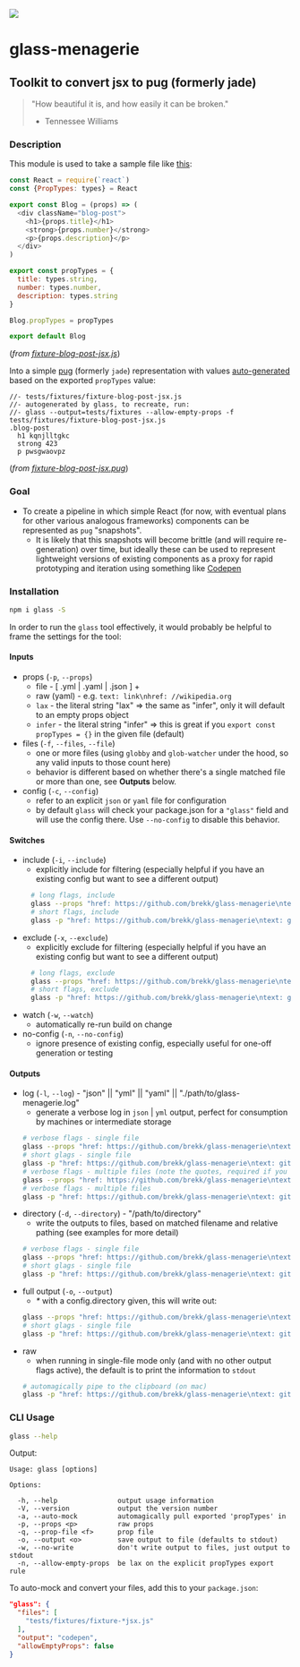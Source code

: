 ![](https://circleci.com/gh/brekk/glass-menagerie.svg?style=shield&circle-token=55f2885e65a163dee6ea47f7aa1c71c81b0d552c)

# glass-menagerie
## Toolkit to convert jsx to pug (formerly jade)
> "How beautiful it is, and how easily it can be broken."
> - Tennessee Williams

### Description

This module is used to take a sample file like [this](https://github.com/brekk/glass-menagerie/blob/master/tests/fixtures/fixture-blog-post-jsx.js):

```js
const React = require(`react`)
const {PropTypes: types} = React

export const Blog = (props) => (
  <div className="blog-post">
    <h1>{props.title}</h1>
    <strong>{props.number}</strong>
    <p>{props.description}</p>
  </div>
)

export const propTypes = {
  title: types.string,
  number: types.number,
  description: types.string
}

Blog.propTypes = propTypes

export default Blog
```
(_from [fixture-blog-post-jsx.js](https://github.com/brekk/glass-menagerie/blob/master/tests/fixtures/fixture-blog-post-jsx.js)_)

Into a simple [pug](https://pugjs.org/api/getting-started.html) (formerly `jade`) representation with values [auto-generated](https://github.com/brekk/glass-menagerie/blob/master/src/proptypes.js#L150-L172) based on the exported `propTypes` value:

```jade
//- tests/fixtures/fixture-blog-post-jsx.js
//- autogenerated by glass, to recreate, run:
//- glass --output=tests/fixtures --allow-empty-props -f tests/fixtures/fixture-blog-post-jsx.js
.blog-post
  h1 kqnjlltgkc
  strong 423
  p pwsgwaovpz
```
(_from [fixture-blog-post-jsx.pug](https://github.com/brekk/glass-menagerie/blob/master/tests/fixtures/fixture-blog-post-jsx.js)_)

### Goal

  * To create a pipeline in which simple React (for now, with eventual plans for other various analogous frameworks) components can be represented as `pug` "snapshots".
    - It is likely that this snapshots will become brittle (and will require re-generation) over time, but ideally these can be used to represent lightweight versions of existing components as a proxy for rapid prototyping and iteration using something like [Codepen](https://codepen.io)


### Installation
```sh
npm i glass -S
```

In order to run the `glass` tool effectively, it would probably be helpful to frame the settings for the tool:

#### Inputs
  * props (`-p`, `--props`)
    - file - [ .yml | .yaml | .json ]
      +
    - raw (yaml) - e.g. `text: link\nhref: //wikipedia.org`
    - `lax` - the literal string "lax" => the same as "infer", only it will default to an empty props object
    - `infer` - the literal string "infer" => this is great if you `export const propTypes = {}` in the given file (default)
  * files (`-f`, `--files`, `--file`)
    - one or more files (using `globby` and `glob-watcher` under the hood, so any valid inputs to those count here)
    - behavior is different based on whether there's a single matched file or more than one, see **Outputs** below.
  * config (`-c`, `--config`)
    - refer to an explicit `json` or `yaml` file for configuration
    - by default `glass` will check your package.json for a `"glass"` field and will use the config there. Use `--no-config` to disable this behavior.

#### Switches
  * include (`-i`, `--include`)
    - explicitly include for filtering (especially helpful if you have an existing config but want to see a different output)
    ```sh
      # long flags, include
      glass --props "href: https://github.com/brekk/glass-menagerie\ntext: github" --files "./tests/fixtures/fixture-*,!*.pug" --include "*cool-stuff.pug"
      # short flags, include
      glass -p "href: https://github.com/brekk/glass-menagerie\ntext: github" -f "./tests/fixtures/fixture-*,!*.pug" -i "*cool-stuff.pug"
      ```
  * exclude (`-x`, `--exclude`)
    - explicitly exclude for filtering (especially helpful if you have an existing config but want to see a different output)
    ```sh
      # long flags, exclude
      glass --props "href: https://github.com/brekk/glass-menagerie\ntext: github" --files "./tests/fixtures/fixture-*,!*.pug" -exclude "*cool-stuff.pug"
      # short flags, exclude
      glass -p "href: https://github.com/brekk/glass-menagerie\ntext: github" -f "./tests/fixtures/fixture-*,!*.pug" -x "*cool-stuff.pug"
      ```
  * watch (`-w`, `--watch`)
    - automatically re-run build on change
  * no-config (`-n`, `--no-config`)
    - ignore presence of existing config, especially useful for one-off generation or testing
#### Outputs
  * log (`-l`, `--log`) - "json" || "yml" || "yaml" || "./path/to/glass-menagerie.log"
    - generate a verbose log in `json` | `yml` output, perfect for consumption by machines or intermediate storage
    ```sh
    # verbose flags - single file
    glass --props "href: https://github.com/brekk/glass-menagerie\ntext: github" --file ./tests/fixtures/fixture-blog-post-jsx.js --log yml
    # short glags - single file
    glass -p "href: https://github.com/brekk/glass-menagerie\ntext: github" -f ./tests/fixtures/fixture-blog-post-jsx.js -l json
    # verbose flags - multiple files (note the quotes, required if you wanna get fancy)
    glass --props "href: https://github.com/brekk/glass-menagerie\ntext: github" --files "./tests/fixtures/fixture-*,!*.pug" --log yaml
    # verbose flags - multiple files
    glass -p "href: https://github.com/brekk/glass-menagerie\ntext: github" -f "./tests/fixtures/fixture-*,!*.pug" -l yaml
    ```
  * directory (`-d`, `--directory`) - "/path/to/directory"
    - write the outputs to files, based on matched filename and relative pathing (see examples for more detail)
    ```sh
    # verbose flags - single file
    glass --props "href: https://github.com/brekk/glass-menagerie\ntext: github" --file ./tests/fixtures/fixture-blog-post-jsx.js --directory ./tests/fixtures
    # short glags - single file
    glass -p "href: https://github.com/brekk/glass-menagerie\ntext: github" -f ./tests/fixtures/fixture-blog-post-jsx.js -d ./tests/fixtures
    ```
  * full output (`-o`, `--output`)
    - _*_ with a config.directory given, this will write out:
    ```sh
    glass --props "href: https://github.com/brekk/glass-menagerie\ntext: github" --file ./tests/fixtures/fixture-blog-post-jsx.js --directory ./tests/fixtures --output
    # short glags - single file
    glass -p "href: https://github.com/brekk/glass-menagerie\ntext: github" -f ./tests/fixtures/fixture-blog-post-jsx.js -d ./tests/fixtures -o
    ```
  * raw
    - when running in single-file mode only (and with no other output flags active), the default is to print the information to `stdout`
    ```sh
    # automagically pipe to the clipboard (on mac)
    glass -p "href: https://github.com/brekk/glass-menagerie\ntext: github" -f ./tests/fixtures/fixture-blog-post-jsx.js | pbcopy
    ```

### CLI Usage

```sh
glass --help
```
Output:
```
Usage: glass [options]

Options:

  -h, --help               output usage information
  -V, --version            output the version number
  -a, --auto-mock          automagically pull exported 'propTypes' in
  -p, --props <p>          raw props
  -q, --prop-file <f>      prop file
  -o, --output <o>         save output to file (defaults to stdout)
  -w, --no-write           don't write output to files, just output to stdout
  -n, --allow-empty-props  be lax on the explicit propTypes export rule
```

To auto-mock and convert your files, add this to your `package.json`:

```json
"glass": {
  "files": [
    "tests/fixtures/fixture-*jsx.js"
  ],
  "output": "codepen",
  "allowEmptyProps": false
}
```
